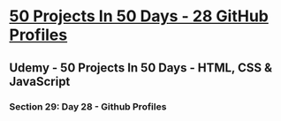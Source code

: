 # [50 Projects In 50 Days - 28 GitHub Profiles](https://arpadgbondor.github.io/50_Projects_In_50_Days-28_GitHub_Profiles/)

## Udemy - 50 Projects In 50 Days - HTML, CSS & JavaScript
### Section 29: Day 28 - Github Profiles
